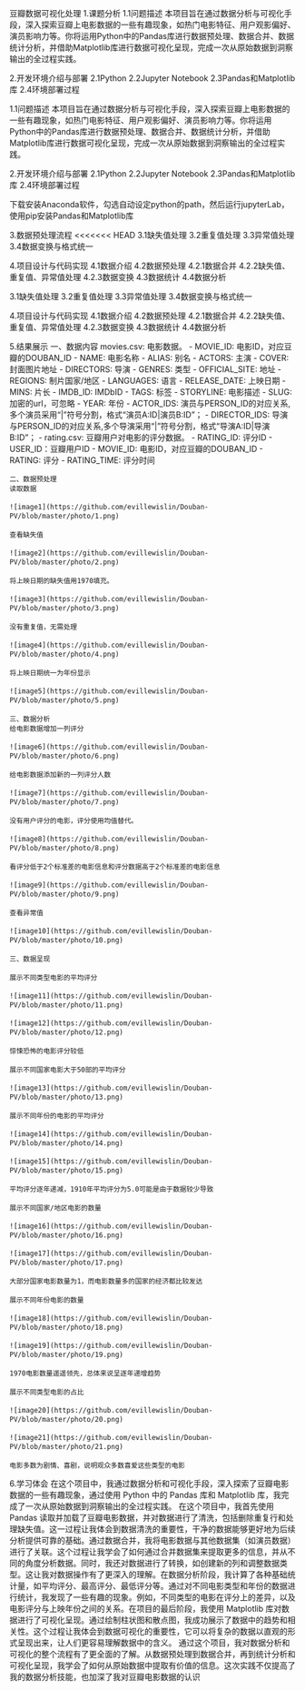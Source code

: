 豆瓣数据可视化处理
1.课题分析
    1.1问题描述
    本项目旨在通过数据分析与可视化手段，深入探索豆瓣上电影数据的一些有趣现象，如热门电影特征、用户观影偏好、演员影响力等。你将运用Python中的Pandas库进行数据预处理、数据合并、数据统计分析，并借助Matplotlib库进行数据可视化呈现，完成一次从原始数据到洞察输出的全过程实践。

2.开发环境介绍与部署
    2.1Python
    2.2Jupyter Notebook
    2.3Pandas和Matplotlib库
    2.4环境部署过程

  1.1问题描述
  本项目旨在通过数据分析与可视化手段，深入探索豆瓣上电影数据的一些有趣现象，如热门电影特征、用户观影偏好、演员影响力等。你将运用Python中的Pandas库进行数据预处理、数据合并、数据统计分析，并借助Matplotlib库进行数据可视化呈现，完成一次从原始数据到洞察输出的全过程实践。

2.开发环境介绍与部署
  2.1Python
  2.2Jupyter Notebook
  2.3Pandas和Matplotlib库
  2.4环境部署过程


下载安装Anaconda软件，勾选自动设定python的path，然后运行jupyterLab，使用pip安装Pandas和Matplotlib库

3.数据预处理流程
<<<<<<< HEAD
    3.1缺失值处理
    3.2重复值处理
    3.3异常值处理
    3.4数据变换与格式统一

4.项目设计与代码实现
    4.1数据介绍
    4.2数据预处理
    4.2.1数据合并
    4.2.2缺失值、重复值、异常值处理
    4.2.3数据变换
    4.3数据统计
    4.4数据分析

  3.1缺失值处理
  3.2重复值处理
  3.3异常值处理
  3.4数据变换与格式统一

4.项目设计与代码实现
  4.1数据介绍
  4.2数据预处理
  4.2.1数据合并
  4.2.2缺失值、重复值、异常值处理
  4.2.3数据变换
  4.3数据统计
  4.4数据分析

5.结果展示
    一、数据内容
    movies.csv: 电影数据。
    - MOVIE_ID: 电影ID，对应豆瓣的DOUBAN_ID
    - NAME: 电影名称
    - ALIAS: 别名
    - ACTORS: 主演
    - COVER: 封面图片地址
    - DIRECTORS: 导演
    - GENRES: 类型
    - OFFICIAL_SITE: 地址
    - REGIONS: 制片国家/地区
    - LANGUAGES: 语言
    - RELEASE_DATE: 上映日期
    - MINS: 片长
    - IMDB_ID: IMDbID
    - TAGS: 标签
    - STORYLINE: 电影描述
    - SLUG: 加密的url，可忽略
    - YEAR: 年份
    - ACTOR_IDS: 演员与PERSON_ID的对应关系,多个演员采用“\|”符号分割，格式“演员A:ID\|演员B:ID”；
    - DIRECTOR_IDS: 导演与PERSON_ID的对应关系,多个导演采用“\|”符号分割，格式“导演A:ID\|导演B:ID”；
    - rating.csv: 豆瓣用户对电影的评分数据。
    - RATING_ID: 评分ID
    - USER_ID：豆瓣用户ID
    - MOVIE_ID: 电影ID，对应豆瓣的DOUBAN_ID
    - RATING: 评分
    - RATING_TIME: 评分时间

    二、数据预处理
    读取数据
    
    ![image1](https://github.com/evillewislin/Douban-PV/blob/master/photo/1.png)

    查看缺失值
    
    ![image2](https://github.com/evillewislin/Douban-PV/blob/master/photo/2.png)

    将上映日期的缺失值用1970填充。
    
    ![image3](https://github.com/evillewislin/Douban-PV/blob/master/photo/3.png)

    没有重复值，无需处理
    
    ![image4](https://github.com/evillewislin/Douban-PV/blob/master/photo/4.png)

    将上映日期统一为年份显示
    
    ![image5](https://github.com/evillewislin/Douban-PV/blob/master/photo/5.png)

    三、数据分析
    给电影数据增加一列评分
    
    ![image6](https://github.com/evillewislin/Douban-PV/blob/master/photo/6.png)

    给电影数据添加新的一列评分人数
    
    ![image7](https://github.com/evillewislin/Douban-PV/blob/master/photo/7.png)

    没有用户评分的电影，评分使用均值替代。
    
    ![image8](https://github.com/evillewislin/Douban-PV/blob/master/photo/8.png)

    看评分低于2个标准差的电影信息和评分数据高于2个标准差的电影信息
    
    ![image9](https://github.com/evillewislin/Douban-PV/blob/master/photo/9.png)

    查看异常值
    
    ![image10](https://github.com/evillewislin/Douban-PV/blob/master/photo/10.png)

    三、数据呈现

    展示不同类型电影的平均评分
    
    ![image11](https://github.com/evillewislin/Douban-PV/blob/master/photo/11.png)
    
    ![image12](https://github.com/evillewislin/Douban-PV/blob/master/photo/12.png)
    
    惊悚恐怖的电影评分较低

    展示不同国家电影大于50部的平均评分
    
    ![image13](https://github.com/evillewislin/Douban-PV/blob/master/photo/13.png)

    展示不同年份的电影的平均评分
    
    ![image14](https://github.com/evillewislin/Douban-PV/blob/master/photo/14.png)
    
    ![image15](https://github.com/evillewislin/Douban-PV/blob/master/photo/15.png)
    
    平均评分逐年递减，1910年平均评分为5.0可能是由于数据较少导致

    展示不同国家/地区电影的数量
    
    ![image16](https://github.com/evillewislin/Douban-PV/blob/master/photo/16.png)
    
    ![image17](https://github.com/evillewislin/Douban-PV/blob/master/photo/17.png)
    
    大部分国家电影数量为1，而电影数量多的国家的经济都比较发达

    展示不同年份电影的数量
    
    ![image18](https://github.com/evillewislin/Douban-PV/blob/master/photo/18.png)
    
    ![image19](https://github.com/evillewislin/Douban-PV/blob/master/photo/19.png)
    
    1970电影数量遥遥领先，总体来说呈逐年递增趋势

    展示不同类型电影的占比
    
    ![image20](https://github.com/evillewislin/Douban-PV/blob/master/photo/20.png)
    
    ![image21](https://github.com/evillewislin/Douban-PV/blob/master/photo/21.png)
    
    电影多数为剧情、喜剧，说明观众多数喜爱这些类型的电影

6.学习体会
在这个项目中，我通过数据分析和可视化手段，深入探索了豆瓣电影数据的一些有趣现象，通过使用 Python 中的 Pandas 库和 Matplotlib 库，我完成了一次从原始数据到洞察输出的全过程实践。
在这个项目中，我首先使用 Pandas 读取并加载了豆瓣电影数据，并对数据进行了清洗，包括删除重复行和处理缺失值。这一过程让我体会到数据清洗的重要性，干净的数据能够更好地为后续分析提供可靠的基础。通过数据合并，我将电影数据与其他数据集（如演员数据）进行了关联。这个过程让我学会了如何通过合并数据集来提取更多的信息，并从不同的角度分析数据。同时，我还对数据进行了转换，如创建新的列和调整数据类型。这让我对数据操作有了更深入的理解。在数据分析阶段，我计算了各种基础统计量，如平均评分、最高评分、最低评分等。通过对不同电影类型和年份的数据进行统计，我发现了一些有趣的现象。例如，不同类型的电影在评分上的差异，以及电影评分与上映年份之间的关系。在项目的最后阶段，我使用 Matplotlib 库对数据进行了可视化呈现。通过绘制柱状图和散点图，我成功展示了数据中的趋势和相关性。这个过程让我体会到数据可视化的重要性，它可以将复杂的数据以直观的形式呈现出来，让人们更容易理解数据中的含义。
通过这个项目，我对数据分析和可视化的整个流程有了更全面的了解。从数据预处理到数据合并，再到统计分析和可视化呈现，我学会了如何从原始数据中提取有价值的信息。这次实践不仅提高了我的数据分析技能，也加深了我对豆瓣电影数据的认识




